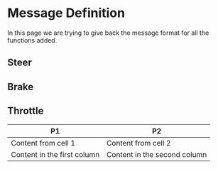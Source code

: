 # Message Definition
In this page we are trying to give back the message format for all the functions added.

## Steer

## Brake

## Throttle

P1 | P2
------------ | -------------
Content from cell 1 | Content from cell 2
Content in the first column | Content in the second column